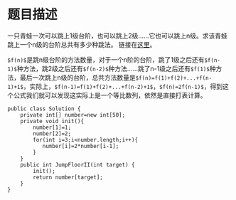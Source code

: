 # 题目描述
一只青蛙一次可以跳上1级台阶，也可以跳上2级……它也可以跳上n级。求该青蛙跳上一个n级的台阶总共有多少种跳法。 链接在[这里](https://www.nowcoder.com/practice/22243d016f6b47f2a6928b4313c85387?tpId=13&tqId=11162&tPage=1&rp=1&ru=/ta/coding-interviews&qru=/ta/coding-interviews/question-ranking)。

`$f(n)$`是跳n级台阶的方法数量，对于一个n阶的台阶，跳了1级之后还有`$f(n-1)$`种方法，跳2级之后还有`$f(n-2)$`种方法……跳了n-1级之后还有`$f(1)$`种方法，最后一次跳上n级的台阶，总共方法数量是`$f(n)=f(1)+f(2)+...+f(n-1)+1$`，实际上，`$f(n-1)=f(1)+f(2)+...+f(n-2)+1$`，`$f(n)=2f(n-1)$`，得到这个公式我们就可以发现这实际上是一个等比数列，依然是直接打表计算。
```
public class Solution {
    private int[] number=new int[50];
    private void init(){
        number[1]=1;
        number[2]=2;
        for(int i=3;i<number.length;i++){
           number[i]=2*number[i-1];
        }
    }
    public int JumpFloorII(int target) {
        init();
        return number[target];
    }
}
```